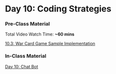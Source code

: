 # Day 10: Coding Strategies

### Pre-Class Material

Total Video Watch Time: **~60 mins**

[10.3: War Card Game Sample Implementation](../../10-javascript-objects/10.3-card-game-example-war.md)

### In-Class Material

[Day 10: Chat Bot](../../in-class-exercises/day-10-chat-bot.md)
